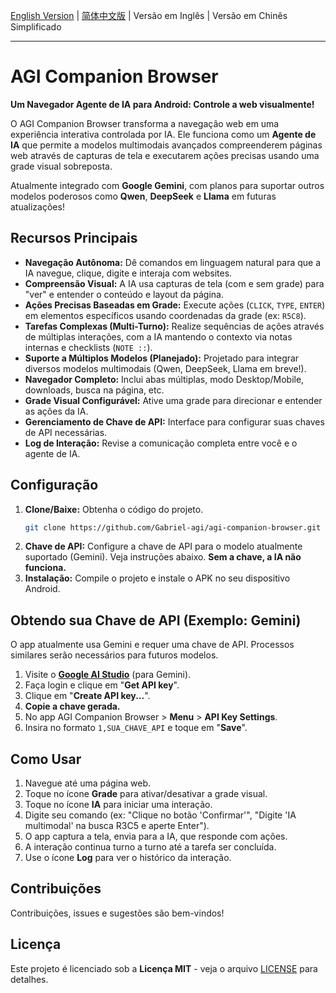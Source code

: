 [English Version](README.en.md) | [简体中文版](README.zh-CN.md) | Versão em Inglês | Versão em Chinês Simplificado

---

# AGI Companion Browser

**Um Navegador Agente de IA para Android: Controle a web visualmente!**

O AGI Companion Browser transforma a navegação web em uma experiência interativa controlada por IA. Ele funciona como um **Agente de IA** que permite a modelos multimodais avançados compreenderem páginas web através de capturas de tela e executarem ações precisas usando uma grade visual sobreposta.

Atualmente integrado com **Google Gemini**, com planos para suportar outros modelos poderosos como **Qwen**, **DeepSeek** e **Llama** em futuras atualizações!

## Recursos Principais

*   **Navegação Autônoma:** Dê comandos em linguagem natural para que a IA navegue, clique, digite e interaja com websites.
*   **Compreensão Visual:** A IA usa capturas de tela (com e sem grade) para "ver" e entender o conteúdo e layout da página.
*   **Ações Precisas Baseadas em Grade:** Execute ações (`CLICK`, `TYPE`, `ENTER`) em elementos específicos usando coordenadas da grade (ex: `R5C8`).
*   **Tarefas Complexas (Multi-Turno):** Realize sequências de ações através de múltiplas interações, com a IA mantendo o contexto via notas internas e checklists (`NOTE ::`).
*   **Suporte a Múltiplos Modelos (Planejado):** Projetado para integrar diversos modelos multimodais (Qwen, DeepSeek, Llama em breve!).
*   **Navegador Completo:** Inclui abas múltiplas, modo Desktop/Mobile, downloads, busca na página, etc.
*   **Grade Visual Configurável:** Ative uma grade para direcionar e entender as ações da IA.
*   **Gerenciamento de Chave de API:** Interface para configurar suas chaves de API necessárias.
*   **Log de Interação:** Revise a comunicação completa entre você e o agente de IA.

## Configuração

1.  **Clone/Baixe:** Obtenha o código do projeto.
    ```bash
    git clone https://github.com/Gabriel-agi/agi-companion-browser.git
    ```
2.  **Chave de API:** Configure a chave de API para o modelo atualmente suportado (Gemini). Veja instruções abaixo. **Sem a chave, a IA não funciona.**
3.  **Instalação:** Compile o projeto e instale o APK no seu dispositivo Android.

## Obtendo sua Chave de API (Exemplo: Gemini)

O app atualmente usa Gemini e requer uma chave de API. Processos similares serão necessários para futuros modelos.

1.  Visite o **[Google AI Studio](https://aistudio.google.com/)** (para Gemini).
2.  Faça login e clique em "**Get API key**".
3.  Clique em "**Create API key...**".
4.  **Copie a chave gerada.**
5.  No app AGI Companion Browser > **Menu** > **API Key Settings**.
6.  Insira no formato `1,SUA_CHAVE_API` e toque em "**Save**".

## Como Usar

1.  Navegue até uma página web.
2.  Toque no ícone **Grade** para ativar/desativar a grade visual.
3.  Toque no ícone **IA** para iniciar uma interação.
4.  Digite seu comando (ex: "Clique no botão 'Confirmar'", "Digite 'IA multimodal' na busca R3C5 e aperte Enter").
5.  O app captura a tela, envia para a IA, que responde com ações.
6.  A interação continua turno a turno até a tarefa ser concluída.
7.  Use o ícone **Log** para ver o histórico da interação.

## Contribuições

Contribuições, issues e sugestões são bem-vindos!

## Licença

Este projeto é licenciado sob a **Licença MIT** - veja o arquivo [LICENSE](LICENSE) para detalhes.
